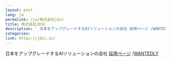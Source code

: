 ```yaml
---
layout: post
lang: ja
permalink: /ja/株式会社jdsc
title: 株式会社JDSC
description: ' 日本をアップグレードするAIソリューションの会社 採用ページ /WANTEDLY '
categories: 
link: https://jdsc.ai/
---
```


<p>日本をアップグレードするAIソリューションの会社 <a href="https://jdsc.ai/recruit/">採用ページ</a> /<a href="https://www.wantedly.com/companies/jdsc/projects">WANTEDLY</a></p>
